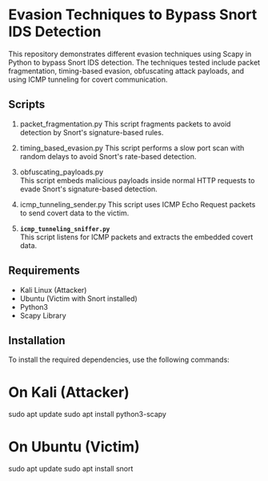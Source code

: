 # Evasion Techniques to Bypass Snort IDS Detection

This repository demonstrates different evasion techniques using Scapy in Python to bypass Snort IDS detection. The techniques tested include packet fragmentation, timing-based evasion, obfuscating attack payloads, and using ICMP tunneling for covert communication.

## Scripts

1. packet_fragmentation.py
   This script fragments packets to avoid detection by Snort's signature-based rules.

2. timing_based_evasion.py
   This script performs a slow port scan with random delays to avoid Snort's rate-based detection.

3. obfuscating_payloads.py  
   This script embeds malicious payloads inside normal HTTP requests to evade Snort's signature-based detection.

4. icmp_tunneling_sender.py 
   This script uses ICMP Echo Request packets to send covert data to the victim.

5. **`icmp_tunneling_sniffer.py`**  
   This script listens for ICMP packets and extracts the embedded covert data.

## Requirements

- Kali Linux (Attacker)  
- Ubuntu (Victim with Snort installed)  
- Python3  
- Scapy Library  

## Installation

To install the required dependencies, use the following commands:

# On Kali (Attacker)
sudo apt update
sudo apt install python3-scapy

# On Ubuntu (Victim)
sudo apt update
sudo apt install snort
